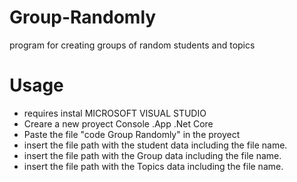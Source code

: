 # Group-Randomly
program for creating groups of random students and topics

# Usage 
- requires  instal MICROSOFT VISUAL STUDIO
- Creare a new proyect Console .App .Net Core
- Paste the file "code Group Randomly" in the proyect
- insert the file path with the student data including the file name.
- insert the file path with the Group data including the file name.
- insert the file path with the Topics data including the file name.
